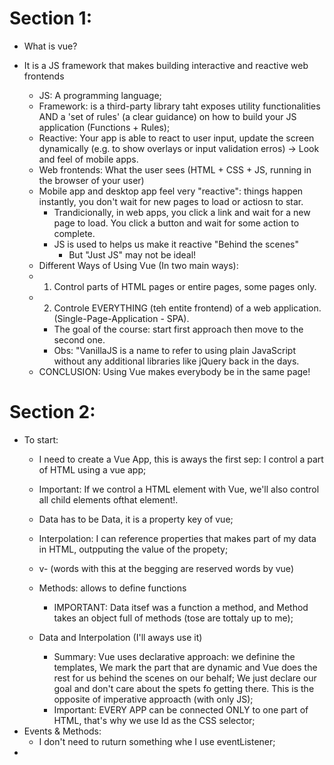 # Section 1:
* What is vue?
- It is a JS framework that makes building interactive and reactive web frontends
    - JS: A programming language;
    - Framework: is a third-party library taht exposes utility functionalities AND a 'set of rules' (a clear guidance) on how to build your JS application (Functions + Rules);
    - Reactive: Your app is able to react to user input, update the screen dynamically (e.g. to show overlays or input validation erros) -> Look and feel of mobile apps.
    - Web frontends: What the user sees (HTML + CSS + JS, running in the browser of your user)
    - Mobile app and desktop app feel very "reactive": things happen instantly, you don't wait for new pages to load or actiosn to star.
        - Trandicionally, in web apps, you click a link and wait for a new page to load. You click a button and wait for some action to complete.
        - JS is used to helps us make it reactive "Behind the scenes"
            * But "Just JS" may not be ideal!
    - Different Ways of Using Vue (In two main ways):
    - 1) Control parts of HTML pages or entire pages, some pages only.
    - 2) Controle EVERYTHING (teh entite frontend) of a web application. (Single-Page-Application - SPA).
        * The goal of the course: start first approach then move to the second one.
        * Obs: "VanillaJS is a name to refer to using plain JavaScript without any additional libraries like jQuery back in the days.
            
    * CONCLUSION: Using Vue makes everybody be in the same page!

# Section 2:
- To start:
    - I need to create a Vue App, this is aways the first sep: I control a part of HTML using a vue app;
    - Important: If we control a HTML element with Vue, we'll also control all child elements ofthat element!.
    - Data has to be Data, it is a property key of vue;
    - Interpolation: I can reference properties that makes part of my data in HTML, outpputing the value of the propety;
    - v- (words with this at the begging are reserved words by vue)
    - Methods: allows to define functions
        * IMPORTANT: Data itsef was a function a method, and Method takes an object full of methods (tose are tottaly up to me);
    - Data and Interpolation (I'll aways use it)

        * Summary: Vue uses declarative approach: we definine the templates, We mark the part that are dynamic and Vue does the rest for us behind the scenes on our behalf; We just declare our goal and don't care about the spets fo getting there. This is the opposite of imperative approacth (with only JS);

        - Important: EVERY APP can be connected ONLY to one part of HTML, that's why we use Id as the CSS selector;
- Events & Methods: 
    - I don't need to ruturn something whe I use eventListener;
- 
